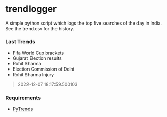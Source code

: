 # trendlogger
A simple python script which logs the top five searches of the day in India.<br>See the trend.csv for the history.<br>

<!-- Last Trends -->
### Last Trends
* Fifa World Cup brackets
* Gujarat Election results
* Rohit Sharma
* Election Commission of Delhi
* Rohit Sharma Injury
> 2022-12-07 18:17:59.500103

<!-- Requirements -->
### Requirements
* [PyTrends](https://github.com/dreyco676/pytrends)
